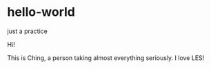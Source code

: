 # hello-world
just a practice

Hi!

This is Ching, a person taking almost everything seriously.
I love LES!
